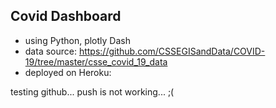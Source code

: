## Covid Dashboard

- using Python, plotly Dash
- data source: https://github.com/CSSEGISandData/COVID-19/tree/master/csse_covid_19_data
- deployed on Heroku:

testing github...
push is not working... ;(
